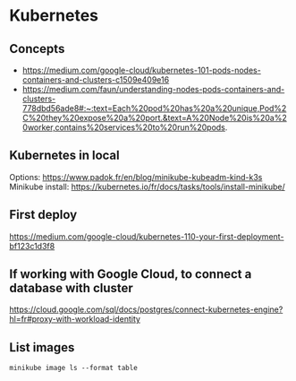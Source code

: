 # Kubernetes

## Concepts

- https://medium.com/google-cloud/kubernetes-101-pods-nodes-containers-and-clusters-c1509e409e16
- https://medium.com/faun/understanding-nodes-pods-containers-and-clusters-778dbd56ade8#:~:text=Each%20pod%20has%20a%20unique,Pod%2C%20they%20expose%20a%20port.&text=A%20Node%20is%20a%20worker,contains%20services%20to%20run%20pods.

## Kubernetes in local

Options: https://www.padok.fr/en/blog/minikube-kubeadm-kind-k3s
Minikube install: https://kubernetes.io/fr/docs/tasks/tools/install-minikube/

## First deploy

https://medium.com/google-cloud/kubernetes-110-your-first-deployment-bf123c1d3f8

## If working with Google Cloud, to connect a database with cluster

https://cloud.google.com/sql/docs/postgres/connect-kubernetes-engine?hl=fr#proxy-with-workload-identity

## List images

```shell
minikube image ls --format table
```
